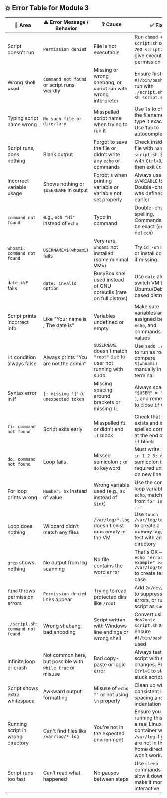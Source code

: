 ## 💥 Error Table for Module 3

| 🧩 Area                    | ⚠️ Error Message / Behavior                              | ❓ Cause                                                                 | ✅ Fix                                                                                   |
|---------------------------|-----------------------------------------------------------|------------------------------------------------------------------------|------------------------------------------------------------------------------------------|
| Script doesn’t run        | `Permission denied`                                       | File is not executable                                                 | Run `chmod +x script.sh` or `chmod 700 script.sh` to give execute permission                                      |
| Wrong shell used          | `command not found` or script runs weirdly                | Missing or wrong shebang, or script run with wrong interpreter         | Ensure first line is `#!/bin/bash`, and run with `./script.sh` not `sh script.sh`       |
| Typing script name wrong  | `No such file or directory`                               | Misspelled script name when trying to run it                           | Use `ls` to check the filename, then type it exactly. Use `Tab` to autocomplete         |
| Script runs, does nothing | Blank output                                              | Forgot to save the file or didn’t write any `echo` or commands         | Check inside the file with `nano script.sh`. Save with `Ctrl+O`, Enter, then exit `Ctrl+X`     |
| Incorrect variable usage  | Shows nothing or `$USERNAME` in output                    | Forgot `$` when printing variable or variable not set properly         | Always use `$VARIABLE` to print. Double-check it was defined earlier                    |
| `command not found`       | e.g., `ech "Hi"` instead of `echo`                        | Typo in command                                                        | Double-check spelling. Commands must be exact (`echo`, not `ech`)                       |
| `whoami: command not found`| `USERNAME=$(whoami)` fails                               | Very rare, `whoami` not installed (some minimal VMs)                   | Try `id -un` instead or install coreutils if missing                                    |
| `date +%F` fails          | `date: invalid option`                                    | BusyBox shell used instead of GNU coreutils (rare on full distros)     | Use `date` alone or switch VM to Ubuntu/Debian-based distro                             |
| Script prints incorrect info | Like "Your name is , The date is"                      | Variables undefined or empty                                           | Make sure variables are assigned before `echo`, and commands return values              |
| `if` condition always false | Always prints "You are not the admin"                   | `$USERNAME` doesn't match `"root"` due to user not running with sudo   | Use `sudo ./s1.sh` to run as root, or compare `$(whoami)` manually in terminal          |
| Syntax error in if        | `[: missing ']'` or `unexpected token`                   | Missing spacing around brackets or missing `fi`                        | Always space: `[ "$USER" = "root" ]`, and remember to close `if` with `fi`              |
| `fi: command not found`   | Script exits early                                        | Misspelled `fi` or didn’t end `if` block                               | Check that `fi` exists and is spelled correctly at the end of the `if` block            |
| `do: command not found`   | Loop fails                                                | Missed semicolon `;` or `do` keyword                                   | Must write: `for x in 1 2 3; do` — semicolon is required unless on new line             |
| For loop prints wrong     | `Number: $x` instead of value                             | Wrong variable used (e.g., `$x` instead of `$int`)                     | Use the correct loop variable in `echo`, match name from `for int in ...`               |
| Loop does nothing         | Wildcard didn’t match any files                           | `/var/log/*.log` doesn't exist or is empty in the VM                   | Use `touch /var/log/test.log` to create a dummy log, or test with another directory     |
| `grep` shows nothing      | No output from log scanning                               | No file contains the word `error`                                      | That's OK — add `echo "error example" >> /var/log/test.log` to create test case         |
| `find` throws permission errors | `Permission denied` lines appear                     | Trying to read protected dirs like `/root`                             | Add `2>/dev/null` to suppress errors, or run script as `sudo`                           |
| `./script.sh: command not found` | Wrong shebang, bad encoding                        | Script written with Windows line endings or wrong shell                | Convert using `dos2unix script.sh` and ensure `#!/bin/bash` is used                     |
| Infinite loop or crash    | Not common here, but possible with `while true` or misuse | Bad copy-paste or logic error                                          | Always test your script with small changes. Press `Ctrl+C` to stop stuck script         |
| Script shows extra whitespace | Awkward output formatting                              | Misuse of `echo ""` or not using `\n` properly                         | Clean up with consistent line spacing and indentation                                   |
| Running script in wrong directory | Can't find files like `/var/log/*.log`            | You're not in the expected environment                                 | Ensure you are running this inside a real Linux VM or container with `/var/log` if you are not in the home directory it won't work.         |
| Script runs too fast      | Can’t read what happened                                  | No pauses between steps                                                | Use `sleep` commands to slow it down and make it more interactive                       |

